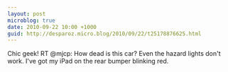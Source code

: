 ```yaml
---
layout: post
microblog: true
date: 2010-09-22 10:00 +1000
guid: http://desparoz.micro.blog/2010/09/22/t25178876625.html
---
```

Chic geek! RT @mjcp: How dead is this car? Even the hazard lights don't work. I've got my iPad on the rear bumper blinking red.
